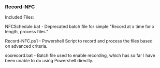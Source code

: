 ### Record-NFC

Included Files: 

NFCSchedule.bat - Deprecated batch file for simple "Record at x time for x length, process files." 

Record-NFC.ps1 - Powershell Script to record and process the files based on advanced criteria. 

soxrecord.bat - Batch file used to enable recording, which has so far I have been unable to do using Powershell directly. 
